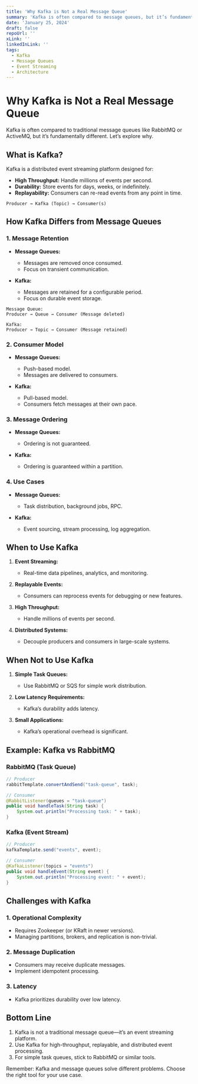 ```yaml
---
title: 'Why Kafka is Not a Real Message Queue'
summary: 'Kafka is often compared to message queues, but it’s fundamentally different. Learn why and when to use Kafka.'
date: 'January 25, 2024'
draft: false
repoUrl: ''
xLink: ''
linkedInLink: ''
tags:
  - Kafka
  - Message Queues
  - Event Streaming
  - Architecture
---
```


# Why Kafka is Not a Real Message Queue

Kafka is often compared to traditional message queues like RabbitMQ or ActiveMQ, but it’s fundamentally different. Let’s explore why.

## What is Kafka?

Kafka is a distributed event streaming platform designed for:

- **High Throughput:** Handle millions of events per second.
- **Durability:** Store events for days, weeks, or indefinitely.
- **Replayability:** Consumers can re-read events from any point in time.

```plaintext
Producer → Kafka (Topic) → Consumer(s)
```

## How Kafka Differs from Message Queues

### 1. Message Retention

- **Message Queues:**

  - Messages are removed once consumed.
  - Focus on transient communication.

- **Kafka:**
  - Messages are retained for a configurable period.
  - Focus on durable event storage.

```plaintext
Message Queue:
Producer → Queue → Consumer (Message deleted)

Kafka:
Producer → Topic → Consumer (Message retained)
```

### 2. Consumer Model

- **Message Queues:**

  - Push-based model.
  - Messages are delivered to consumers.

- **Kafka:**
  - Pull-based model.
  - Consumers fetch messages at their own pace.

### 3. Message Ordering

- **Message Queues:**

  - Ordering is not guaranteed.

- **Kafka:**
  - Ordering is guaranteed within a partition.

### 4. Use Cases

- **Message Queues:**

  - Task distribution, background jobs, RPC.

- **Kafka:**
  - Event sourcing, stream processing, log aggregation.

## When to Use Kafka

1. **Event Streaming:**

   - Real-time data pipelines, analytics, and monitoring.

2. **Replayable Events:**

   - Consumers can reprocess events for debugging or new features.

3. **High Throughput:**

   - Handle millions of events per second.

4. **Distributed Systems:**
   - Decouple producers and consumers in large-scale systems.

## When Not to Use Kafka

1. **Simple Task Queues:**

   - Use RabbitMQ or SQS for simple work distribution.

2. **Low Latency Requirements:**

   - Kafka’s durability adds latency.

3. **Small Applications:**
   - Kafka’s operational overhead is significant.

## Example: Kafka vs RabbitMQ

### RabbitMQ (Task Queue)

```java
// Producer
rabbitTemplate.convertAndSend("task-queue", task);

// Consumer
@RabbitListener(queues = "task-queue")
public void handleTask(String task) {
    System.out.println("Processing task: " + task);
}
```

### Kafka (Event Stream)

```java
// Producer
kafkaTemplate.send("events", event);

// Consumer
@KafkaListener(topics = "events")
public void handleEvent(String event) {
    System.out.println("Processing event: " + event);
}
```

## Challenges with Kafka

### 1. Operational Complexity

- Requires Zookeeper (or KRaft in newer versions).
- Managing partitions, brokers, and replication is non-trivial.

### 2. Message Duplication

- Consumers may receive duplicate messages.
- Implement idempotent processing.

### 3. Latency

- Kafka prioritizes durability over low latency.

## Bottom Line

1. Kafka is not a traditional message queue—it’s an event streaming platform.
2. Use Kafka for high-throughput, replayable, and distributed event processing.
3. For simple task queues, stick to RabbitMQ or similar tools.

Remember: Kafka and message queues solve different problems. Choose the right tool for your use case.
